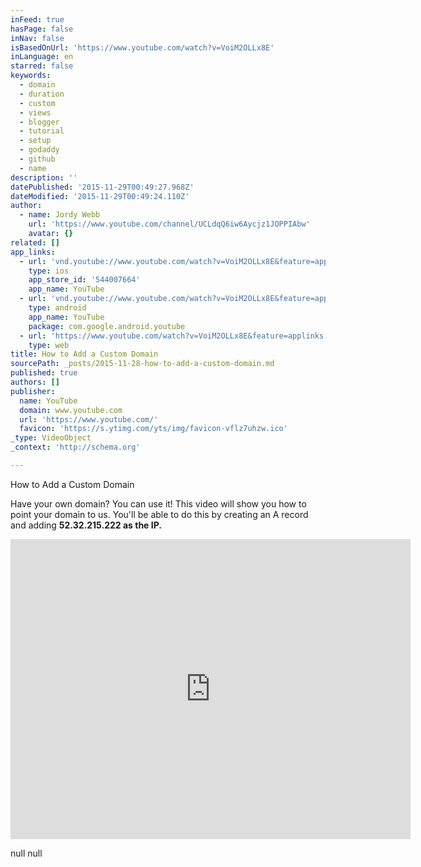 ```yaml
---
inFeed: true
hasPage: false
inNav: false
isBasedOnUrl: 'https://www.youtube.com/watch?v=VoiM2OLLx8E'
inLanguage: en
starred: false
keywords:
  - domain
  - duration
  - custom
  - views
  - blogger
  - tutorial
  - setup
  - godaddy
  - github
  - name
description: ''
datePublished: '2015-11-29T00:49:27.968Z'
dateModified: '2015-11-29T00:49:24.110Z'
author:
  - name: Jordy Webb
    url: 'https://www.youtube.com/channel/UCLdqQ6iw6Aycjz1JOPPIAbw'
    avatar: {}
related: []
app_links:
  - url: 'vnd.youtube://www.youtube.com/watch?v=VoiM2OLLx8E&feature=applinks'
    type: ios
    app_store_id: '544007664'
    app_name: YouTube
  - url: 'vnd.youtube://www.youtube.com/watch?v=VoiM2OLLx8E&feature=applinks'
    type: android
    app_name: YouTube
    package: com.google.android.youtube
  - url: 'https://www.youtube.com/watch?v=VoiM2OLLx8E&feature=applinks'
    type: web
title: How to Add a Custom Domain
sourcePath: _posts/2015-11-28-how-to-add-a-custom-domain.md
published: true
authors: []
publisher:
  name: YouTube
  domain: www.youtube.com
  url: 'https://www.youtube.com/'
  favicon: 'https://s.ytimg.com/yts/img/favicon-vflz7uhzw.ico'
_type: VideoObject
_context: 'http://schema.org'

---
```

How to Add a Custom Domain

Have your own domain? You can use it! This video will show you how to point your domain to us. You'll be able to do this by creating an A record and adding **52.32.215.222 as the IP.**

<iframe src="https://cdn.embedly.com/widgets/media.html?src=https%3A%2F%2Fwww.youtube.com%2Fembed%2FVoiM2OLLx8E%3Ffeature%3Doembed&amp;url=https%3A%2F%2Fwww.youtube.com%2Fwatch%3Fv%3DVoiM2OLLx8E&amp;image=https%3A%2F%2Fi.ytimg.com%2Fvi%2FVoiM2OLLx8E%2Fhqdefault.jpg&amp;key=b7d04c9b404c499eba89ee7072e1c4f7&amp;type=text%2Fhtml&amp;schema=youtube" width="640" height="480" scrolling="no" frameborder="0" allowfullscreen="allowfullscreen" style=""></iframe>

null
null